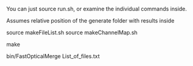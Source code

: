 You can just source run.sh, or examine the individual commands inside.

Assumes relative position of the generate folder with results inside


source makeFileList.sh
source makeChannelMap.sh

make

bin/FastOpticalMerge List_of_files.txt
